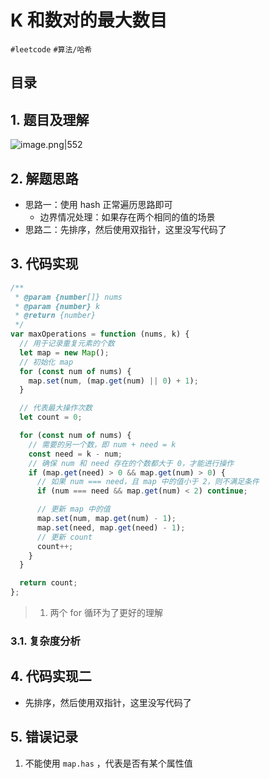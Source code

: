 
# K 和数对的最大数目


`#leetcode`  `#算法/哈希`  


## 目录
<!-- toc -->
 ## 1. 题目及理解 

![image.png|552](https://832-1310531898.cos.ap-beijing.myqcloud.com/ce8d96510f9e7129cb173c644ceb5657.png)

## 2. 解题思路

- 思路一：使用 hash 正常遍历思路即可
   - 边界情况处理：如果存在两个相同的值的场景
- 思路二：先排序，然后使用双指针，这里没写代码了

## 3. 代码实现

```javascript
/**
 * @param {number[]} nums
 * @param {number} k
 * @return {number}
 */
var maxOperations = function (nums, k) {
  // 用于记录重复元素的个数
  let map = new Map();
  // 初始化 map
  for (const num of nums) {
    map.set(num, (map.get(num) || 0) + 1);
  }

  // 代表最大操作次数
  let count = 0;

  for (const num of nums) {
    // 需要的另一个数，即 num + need = k
    const need = k - num;
    // 确保 num 和 need 存在的个数都大于 0，才能进行操作
    if (map.get(need) > 0 && map.get(num) > 0) {
      // 如果 num === need，且 map 中的值小于 2，则不满足条件
      if (num === need && map.get(num) < 2) continue;

      // 更新 map 中的值
      map.set(num, map.get(num) - 1);
      map.set(need, map.get(need) - 1);
      // 更新 count
      count++;
    }
  }

  return count;
};

```

> 1. 两个 for 循环为了更好的理解

### 3.1. 复杂度分析

## 4. 代码实现二

- 先排序，然后使用双指针，这里没写代码了

## 5. 错误记录

1. 不能使用 `map.has` ，代表是否有某个属性值

